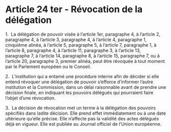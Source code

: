 # Article 24 ter - Révocation de la délégation


1.  La délégation de pouvoir visée à l’article 1er, paragraphe 4, à l’article 2, paragraphe 4, à l’article 3, paragraphe 4, à l’article 4, paragraphe 1, cinquième alinéa, à l’article 5, paragraphe 5, à l’article 7, paragraphe 1, à l’article 8, paragraphe 4, à l’article 11, paragraphe 3, à l’article 13, paragraphe 7, à l’article 14, paragraphe 8, à l’article 15, paragraphe 7, ou à l’article 20, paragraphe 3, premier alinéa, peut être révoquée à tout moment par le Parlement européen ou le Conseil.

2.  L’institution qui a entamé une procédure interne afin de décider si elle entend révoquer une délégation de pouvoir s’efforce d’informer l’autre institution et la Commission, dans un délai raisonnable avant de prendre une décision finale, en indiquant les pouvoirs délégués qui pourraient faire l’objet d’une révocation.

3.  La décision de révocation met un terme à la délégation des pouvoirs spécifiés dans ladite décision. Elle prend effet immédiatement ou à une date ultérieure qu’elle précise. Elle n’affecte pas la validité des actes délégués déjà en vigueur. Elle est publiée au Journal officiel de l’Union européenne.
